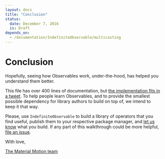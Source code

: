```yaml
---
layout: docs
title: "Conclusion"
status:
  date: December 7, 2016
  is: Draft
depends_on:
  - /documentation/IndefiniteObservable/multicasting
---
```


# Conclusion

Hopefully, seeing how Observables work, under-the-hood, has helped you
understand them better.

This file has over 400 lines of documentation, but [the implementation fits
in a tweet](https://twitter.com/material_motion/status/804855074988003328).
To help people learn Observables, and to provide the smallest possible
dependency for library authors to build on top of, we intend to keep it that
way.

Please, use `IndefiniteObservable` to build a library of operators that you
find useful, publish them to your respective package manager, and [let us know](https://discord.gg/ZDZNjar)
what you build. If any part of this walkthrough could be more helpful,
[file an issue](https://github.com/material-motion/material-motion/issues/new?title=IndefiniteObservable%20tutorial:).

With love,

[The Material Motion team](https://material-motion.github.io/material-motion/team/community/governance#core-contributors)

